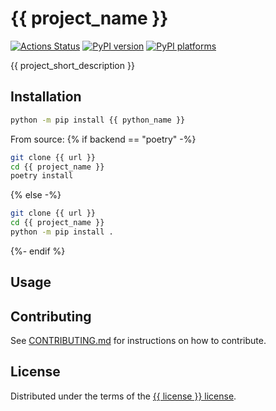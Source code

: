 # {{ project_name }}

[![Actions Status][actions-badge]][actions-link]
[![PyPI version][pypi-version]][pypi-link]
[![PyPI platforms][pypi-platforms]][pypi-link]

{{ project_short_description }}

## Installation

```bash
python -m pip install {{ python_name }}
```

From source:
{% if backend == "poetry" -%}
```bash
git clone {{ url }}
cd {{ project_name }}
poetry install
```
{% else -%}
```bash
git clone {{ url }}
cd {{ project_name }}
python -m pip install .
```
{%- endif %}

## Usage


## Contributing

See [CONTRIBUTING.md](CONTRIBUTING.md) for instructions on how to contribute.

## License

Distributed under the terms of the [{{ license }} license](LICENSE).


<!-- prettier-ignore-start -->
[actions-badge]:            {{url}}/workflows/CI/badge.svg
[actions-link]:             {{url}}/actions
[pypi-link]:                https://pypi.org/project/{{project_name}}/
[pypi-platforms]:           https://img.shields.io/pypi/pyversions/{{project_name}}
[pypi-version]:             https://img.shields.io/pypi/v/{{project_name}}
<!-- prettier-ignore-end -->
